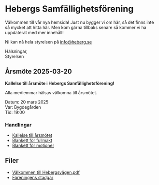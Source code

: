 # Hebergs Samfällighetsförening

Välkommen till vår nya hemsida!
Just nu bygger vi om här, så det finns inte så mycket att hitta här.
Men kom gärna tillbaks senare så kommer vi ha uppdaterat med mer innehåll!

Ni kan nå hela styrelsen på <a href="mailto:info@heberg.se">info@heberg.se</a>

Hälsningar,<br>
Styrelsen

## Årsmöte 2025-03-20

**Kallelse till årsmöte i Hebergs Samfällighetsförening!**

Alla medlemmar hälsas välkomna till årsmötet.

Datum: 20 mars 2025<br>
Var: Bygdegården<br>
Tid:  19:00<br>

### Handlingar

- [Kallelse till årsmötet](filer/kallelse-årsmöte-2025-03-20.pdf)
- [Blankett för fullmakt](filer/fullmakt.pdf)
- [Blankett för motioner](filer/motionsblankett.docx)

## Filer

- [Välkommen till Hebergsvägen.pdf](filer/välkommen-till-hebergsvägen.pdf)
- [Föreningens stadgar](filer/stadgar-2012-03-26.pdf)
